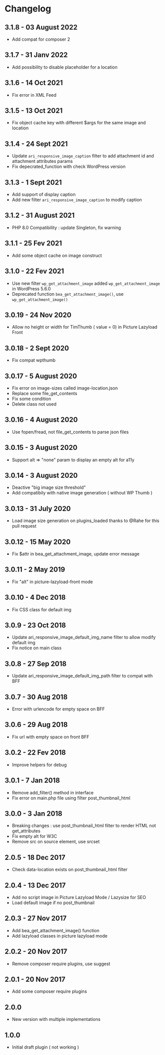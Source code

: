 # Changelog

## 3.1.8 - 03 August 2022
- Add compat for composer 2

## 3.1.7 - 31 Janv 2022
- Add possibility to disable placeholder for a location

## 3.1.6 - 14 Oct 2021
- Fix error in XML Feed

## 3.1.5 - 13 Oct 2021
- Fix object cache key with different $args for the same image and location

## 3.1.4 - 24 Sept 2021
- Update `ari_responsive_image_caption` filter to add attachment id and attachment attributes params
- Fix depecrated_function with check WordPress version

## 3.1.3 - 1 Sept 2021
- Add support of display caption
- Add new filter `ari_responsive_image_caption` to modify caption

## 3.1.2 - 31 August 2021
- PHP 8.0 Compatibility : update Singleton, fix warning

## 3.1.1 - 25 Fev 2021
- Add some object cache on image construct

## 3.1.0 - 22 Fev 2021
- Use new filter `wp_get_attachment_image` added `wp_get_attachment_image` in WordPress 5.6.0
- Deprecated function `bea_get_attachment_image()`, use `wp_get_attachment_image()`

## 3.0.19 - 24 Nov 2020
- Allow no height or width for TimThumb ( value = 0) in Picture Lazyload Front

## 3.0.18 - 2 Sept 2020
- Fix compat wpthumb

## 3.0.17 - 5 August 2020
- Fix error on image-sizes called image-location.json
- Replace some file_get_contents
- Fix some condition
- Delete class not used

## 3.0.16 - 4 August 2020
- Use fopen/fread, not file_get_contents to parse json files

## 3.0.15 - 3 August 2020
- Support alt => "none" param to display an empty alt for a11y

## 3.0.14 - 3 August 2020
- Deactive "big image size threshold"
- Add compatibily with native image generation ( without WP Thumb )

## 3.0.13 - 31 July 2020
- Load image size generation on plugins_loaded thanks to @Rahe for this pull request

## 3.0.12 - 15 May 2020
- Fix $attr in bea_get_attachment_image, update error message

## 3.0.11 - 2 May 2019
- Fix "alt" in picture-lazyload-front mode

## 3.0.10 - 4 Dec 2018
- Fix CSS class for default img

## 3.0.9 - 23 Oct 2018
- Update ari_responsive_image_default_img_name filter to allow modify default img
- Fix notice on main class

## 3.0.8 - 27 Sep 2018
- Update ari_responsive_image_default_img_path filter to compat with BFF

## 3.0.7 - 30 Aug 2018
- Error with urlencode for empty space on BFF 

## 3.0.6 - 29 Aug 2018
- Fix url with empty space on front BFF 

## 3.0.2 - 22 Fev 2018
- Improve helpers for debug

## 3.0.1 - 7 Jan 2018
- Remove add_filter() method in interface
- Fix error on main.php file using filter post_thumbnail_html

## 3.0.0 - 3 Jan 2018
- Breaking changes : use post_thumbnail_html filter to render HTML not get_attributes
- Fix empty alt for W3C
- Remove src on source element, use srcset

## 2.0.5 - 18 Dec 2017
- Check data-location exists on post_thumbnail_html filter

## 2.0.4 - 13 Dec 2017
- Add no script image in Picture Lazyload Mode / Lazysize for SEO
- Load default image if no post_thumbnail

## 2.0.3 - 27 Nov 2017
- Add bea_get_attachment_image() function
- Add lazyload classes in picture lazyload mode

## 2.0.2 - 20 Nov 2017
- Remove composer require plugins, use suggest

## 2.0.1 - 20 Nov 2017
- Add some composer require plugins

## 2.0.0
- New version with multiple implementations

## 1.0.0
- Initial draft plugin ( not working )
